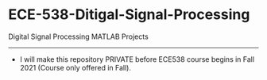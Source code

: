 # ECE-538-Ditigal-Signal-Processing
Digital Signal Processing MATLAB Projects 
******
* I will make this repository PRIVATE before ECE538 course begins in Fall 2021 
(Course only offered in Fall). 
